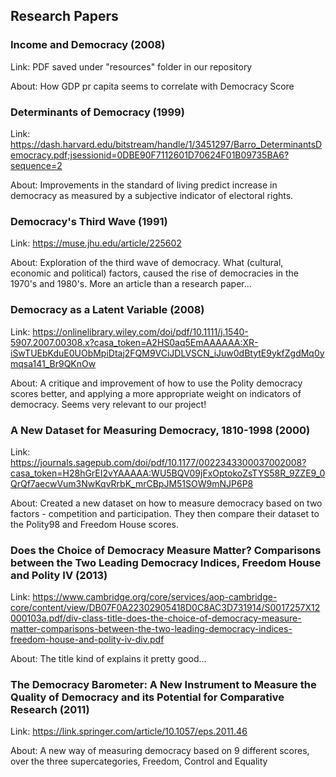 ## Research Papers

### Income and Democracy (2008)

Link: PDF saved under "resources" folder in our repository

About: How GDP pr capita seems to correlate with Democracy Score

### Determinants of Democracy (1999)


Link: https://dash.harvard.edu/bitstream/handle/1/3451297/Barro_DeterminantsDemocracy.pdf;jsessionid=0DBE90F7112601D70624F01B09735BA6?sequence=2

About: Improvements in the standard of living predict increase in democracy as measured by a subjective indicator of electoral rights.

### Democracy's Third Wave (1991)


Link: https://muse.jhu.edu/article/225602

About: Exploration of the third wave of democracy. What (cultural, economic and political) factors, caused the rise of democracies in the 1970's and 1980's. More an article than a research paper...


### Democracy as a Latent Variable (2008)

Link: https://onlinelibrary.wiley.com/doi/pdf/10.1111/j.1540-5907.2007.00308.x?casa_token=A2HS0aq5EmAAAAAA:XR-iSwTUEbKduE0UObMpiDtaj2FQM9VCiJDLVSCN_iJuw0dBtytE9ykfZgdMq0ymqsa141_Br9QKnOw

About: A critique and improvement of how to use the Polity democracy scores better, and applying a more appropriate weight on indicators of democracy. Seems very relevant to our project!


### A New Dataset for Measuring Democracy, 1810-1998 (2000)

Link: https://journals.sagepub.com/doi/pdf/10.1177/0022343300037002008?casa_token=H28hGrEI2vYAAAAA:WU5BQV09jFxOptokoZsTYS58R_9ZZE9_0QrQf7aecwVum3NwKqvRrbK_mrCBpJM51SOW9mNJP6P8

About: Created a new dataset on how to measure democracy based on two factors - competition and participation. They then compare their dataset to the Polity98 and Freedom House scores.


### Does the Choice of Democracy Measure Matter? Comparisons between the Two Leading Democracy Indices, Freedom House and Polity IV (2013)

Link: https://www.cambridge.org/core/services/aop-cambridge-core/content/view/DB07F0A22302905418D0C8AC3D731914/S0017257X12000103a.pdf/div-class-title-does-the-choice-of-democracy-measure-matter-comparisons-between-the-two-leading-democracy-indices-freedom-house-and-polity-iv-div.pdf

About: The title kind of explains it pretty good...

### The Democracy Barometer: A New Instrument to Measure the Quality of Democracy and its Potential for Comparative Research (2011)

Link: https://link.springer.com/article/10.1057/eps.2011.46

About: A new way of measuring democracy based on 9 different scores, over the three supercategories, Freedom, Control and Equality






